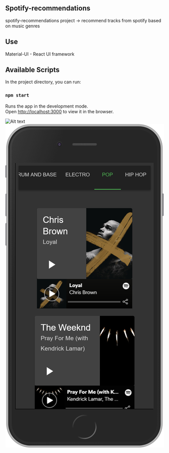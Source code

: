 ## Spotify-recommendations
spotify-recommendations project -> recommend tracks from spotify based on music genres

## Use
 Material-UI - React UI framework

## Available Scripts

In the project directory, you can run:

### `npm start`

Runs the app in the development mode.<br>
Open [http://localhost:3000](http://localhost:3000) to view it in the browser.

![Alt text](spotify-recommendations_D.png?raw=true "spotify-recommendations")
![Alt text](spotify-recommendations_iPhone.png?raw=true "spotify-recommendations")
